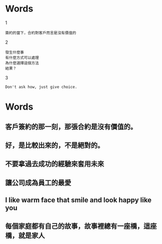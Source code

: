 # Words
1
```
簽約的當下，合約對客戶而言是沒有價值的
```

2
```
發生什麼事
有什麼方式可以處理
為什麼選擇這個方法
結果？
```

3
```
Don't ask how, just give choice.
```

# Words

## 客戶簽約的那一刻，那張合約是沒有價值的。

## 好，是比較出來的，不是絕對的。

## 不要拿過去成功的經驗來套用未來

## 讓公司成為員工的最愛

## I like warm face that smile and look happy like you

## 每個家庭都有自己的故事，故事裡總有一座橋，這座橋，就是家人
